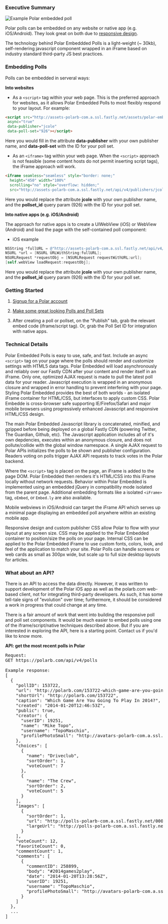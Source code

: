 ### Executive Summary

![Example Polar embedded poll](http://assets-polarb-com.a.ssl.fastly.net/assets/phablet-embedded-2388c897bfdb5bc6b96133eac1f1353f.png)

Polar polls can be embedded on any website or native app (e.g. iOS/Android).  They look great on both due to [responsive design](http://polarb.com/publishers/poll_sets/926/preview).

The technology behind Polar Embeddded Polls is a light-weight (~ 30kb), self-rendering javascript component wrapped in an iFrame based on industry standard third-party JS best practices.  

### Embedding Polls

Polls can be embedded in serveral ways:

**Into websites**

* As a `<script>` tag within your web page.  This is the preferred approach for websites, as it allows Polar Embedded Polls to most flexibly respond to your layout.  For example:

```HTML
<script src="http://assets-polarb-com.a.ssl.fastly.net/assets/polar-embedded.js" 
 async="true" 
 data-publisher="jcole" 
 data-poll-set="926"></script>
```

Here you would fill in the attribute **data-publisher** with your own publisher name, and **data-poll-set** with the ID for your poll set.  
  
* As an `<iframe>` tag within your web page.  When the `<script>` approach is not feasible (some content hosts do not permit inserting script tags), the iFrame approach will work.

```HTML
<iframe seamless="seamless" style="border: none;" 
  height="450" width="100%" 
  scrolling="no" style="overflow: hidden;"
  src="http://assets-polarb-com.a.ssl.fastly.net/api/v4/publishers/jcole/embedded_polls/iframe?pollset_id=926"></iframe>
```

Here you would replace the attribute **jcole** with your own publisher name, and the **pollset_id** query param (926) with the ID for your poll set.  

**Into native apps (e.g. iOS/Android)**  

The approach for native apps is to create a UIWebView (iOS) or WebView (Android) and load the page with the self-contained poll component:

* iOS example

```Objective-C
NSString *fullURL = @"http://assets-polarb-com.a.ssl.fastly.net/api/v4/publishers/jcole/embedded_polls/iframe?pollset_id=926";
NSURL *url = [NSURL URLWithString:fullURL];
NSURLRequest *requestObj = [NSURLRequest requestWithURL:url];
[self.webView loadRequest:requestObj];
```

Here you would replace the attribute **jcole** with your own publisher name, and the **pollset_id** query param (926) with the ID for your poll set.  


### Getting Started

1. [Signup for a Polar account](http://polarb.com/join)

2. [Make some great looking Polls and Poll Sets](http://www.polarb.com/howtos)

3. After creating a poll or pollset, on the "Publish" tab, grab the relevant embed code (iframe/script tag).  Or, grab the Poll Set ID for integration with native apps.

### Technical Details

Polar Embedded Polls is easy to use, safe, and fast. Include an async `<script>` tag on your page where the polls should render and customize settings with HTML5 data tags.  Polar Embedded will load asynchronously and reliably over our Fastly CDN after your content and render itself in an iFrame.  Only one, optimized AJAX request is made to pull the latest poll data for your reader.  Javascript execution is wrapped in an anonymous closure and wrapped in error handling to prevent interfering with your page.  Styling Polar Embedded provides the best of both worlds - an isolated iFrame container for HTML/CSS, but interfaces to apply custom CSS. Polar Embedde is cross-browser safe supporting IE/Firefox/Safari and major mobile browsers using progressively enhanced Javascript and responsive HTML/CSS design.

The main Polar Embedded Javascript library is concatenated, minified, and gzipped before being deployed on a global Fastly CDN (powering Twitter, The Guardian, Github, etc).  The Javascript application includes all of it's own depdencies, executes within an anonymous closure, and does not pollute/collide with the global window namespace.  A single AJAX request to Polar APIs initializes the polls to be shown and publisher configuration. Readers voting on polls trigger AJAX API requests to track votes in the Polar backend.

Where the `<script>` tag is placed on the page, an iFrame is added to the page DOM.  Polar Embedded then renders it's HTML/CSS into this iFrame locally without network requests.  Behavior within Polar Embedded is implemented using an embedded jQuery in compatibility mode isolated from the parent page.  Additional embedding formats like a isolated `<iFrame>` tag, `oEmbed`, or `Embed.ly` are also available.

Mobile webviews in iOS/Android can target the iFrame API which serves up a minimal page displaying an embedded poll anywhere within an existing mobile app.

Responsive design and custom publisher CSS allow Polar to flow with your layout at any screen size.  CSS may be applied to the Polar Embedded container to position/size the polls on your page.  Internal CSS can be applied to the Polar Embedded iFrame to use custom fonts, colors, look, and feel of the application to match your site.  Polar Polls can handle screens or web cards as small as 300px wide, but scale up to full size desktop layouts for articles.

### What about an API?

There is an API to access the data directly.  However, it was written to support development of the Polar iOS app as well as the polarb.com web-based client, not for integrating third-party developers.  As such, it has some tell-tale signs of "evolution" over time;  furthermore, it should be considered a work in progress that could change at any time.

There is a fair amount of work that went into building the responsive poll and poll set components.  It would be much easier to embed polls using one of the iframe/script/native techniques described above.  But if you are interested in exploring the API, here is a starting point.  Contact us if you'd like to know more.

**API: get the most recent polls in Polar**
<pre>
Request:
GET https://polarb.com/api/v4/polls

Example response:
[
  {
    "pollID": 153722,
    "url": "http://polarb.com/153722-which-game-are-you-going-to-play-in-2014",
    "shortUrl": "http://polarb.com/153722",
    "caption": "Which Game Are You Going To Play In 2014?",
    "created": "2014-01-20T12:46:53Z",
    "public": true,
    "creator": {
      "userID": 19251,
      "name": "Mike Topo",
      "username": "TopoMaschio",
      "profilePhotoSmall": "http://avatars-polarb-com.a.ssl.fastly.net/000/019/251/19251-small_retina-6cd9fe6fbbca3bd8.jpg"
    },
    "choices": [
      {
        "name": "Driveclub",
        "sortOrder": 1,
        "voteCount": 7
      },
      {
        "name": "The Crew",
        "sortOrder": 2,
        "voteCount": 5
      }
    ],
    "images": [
      {
        "sortOrder": 1,
        "url": "http://polls-polarb-com.a.ssl.fastly.net/000/153/722/153722-1-medium-34615e8fee6b5176.jpg",
        "largeUrl": "http://polls-polarb-com.a.ssl.fastly.net/000/153/722/153722-1-large-34615e8fee6b5176.jpg"
      }
    ],
    "voteCount": 12,
    "favoriteCount": 0,
    "commentCount": 1,
    "comments": [
      {
        "commentID": 258899,
        "body": "#2014games2play",
        "date": "2014-01-20T13:28:56Z",
        "userID": 19251,
        "username": "TopoMaschio",
        "profilePhotoSmall": "http://avatars-polarb-com.a.ssl.fastly.net/000/019/251/19251-small_retina-6cd9fe6fbbca3bd8.jpg"
      }
    ]
  },
  ...
]
</pre>
